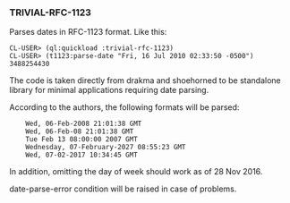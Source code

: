 ### TRIVIAL-RFC-1123

Parses dates in RFC-1123 format.  Like this:
```
CL-USER> (ql:quickload :trivial-rfc-1123)
CL-USER> (t1123:parse-date "Fri, 16 Jul 2010 02:33:50 -0500")
3488254430
```
The code is taken directly from drakma and shoehorned to be standalone library for minimal applications requiring date parsing.

According to the authors, the following formats will be parsed:

```
    Wed, 06-Feb-2008 21:01:38 GMT
    Wed, 06-Feb-08 21:01:38 GMT
    Tue Feb 13 08:00:00 2007 GMT
    Wednesday, 07-February-2027 08:55:23 GMT
    Wed, 07-02-2017 10:34:45 GMT
```
In addition, omitting the day of week should work as of 28 Nov 2016.

date-parse-error condition will be raised in case of problems.
 
 
